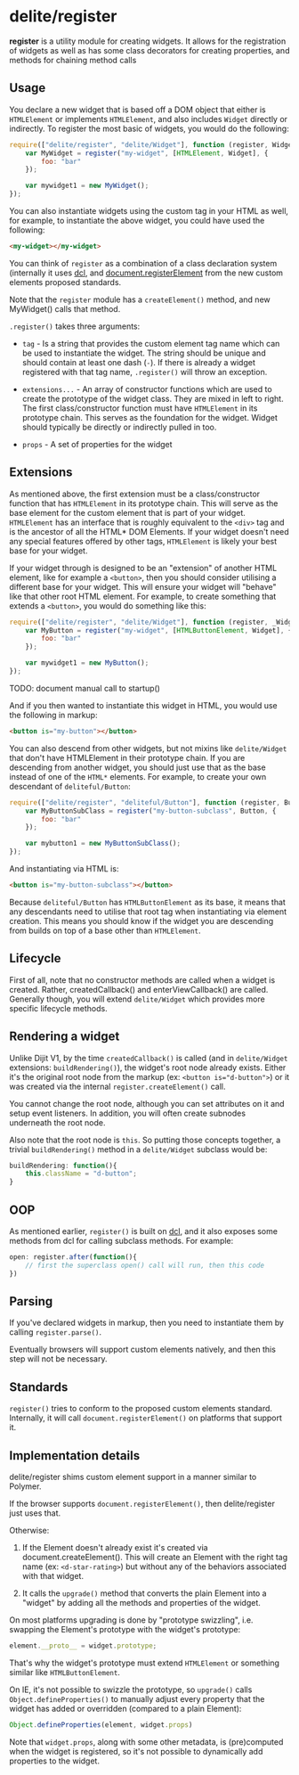 # delite/register

**register** is a utility module for creating widgets.  It allows for the registration of widgets as well as has some
class decorators for creating properties, and methods for chaining method calls

## Usage

You declare a new widget that is based off a DOM object that either is
`HTMLElement` or implements `HTMLElement`, and also includes `Widget` directly or indirectly.
To register the most basic of widgets, you would do the following:

```js
require(["delite/register", "delite/Widget"], function (register, Widget) {
	var MyWidget = register("my-widget", [HTMLElement, Widget], {
		foo: "bar"
	});

	var mywidget1 = new MyWidget();
});
```

You can also instantiate widgets using the custom tag in your HTML as well, for example, to instantiate the above
widget, you could have used the following:

```html
<my-widget></my-widget>
```

You can think of `register` as a combination of a class declaration system (internally it uses [dcl](http://dcljs.org),
and [document.registerElement](http://www.w3.org/TR/custom-elements/) from the new custom elements proposed standards.

Note that the `register` module has a `createElement()` method, and new MyWidget() calls that method.


`.register()` takes three arguments:

* `tag` - Is a string that provides the custom element tag name which can be used to instantiate the widget.  The string
  should be unique and should contain at least one dash (`-`).  If there is already a widget
  registered with that tag name, `.register()` will throw an exception.

* `extensions...` - An array of constructor functions which are used
  to create the prototype of the widget class.  They are mixed in left to right.  The first
  class/constructor function must have `HTMLElement` in its prototype chain.  This serves as the
  foundation for the widget.   Widget should typically be directly or indirectly pulled in too.

* `props` - A set of properties for the widget

## Extensions

As mentioned above, the first extension must be a class/constructor function that has `HTMLElement` in its prototype
chain.  This will serve as the base element for the custom element that is part of your widget.  `HTMLElement` has an
interface that is roughly equivalent to the `<div>` tag and is the ancestor of all the HTML* DOM Elements.  If your
widget doesn't need any special features offered by other tags, `HTMLElement` is likely your best base for your widget.

If your widget through is designed to be an "extension" of another HTML element, like for example a `<button>`, then you
should consider utilising a different base for your widget.  This will ensure your widget will "behave" like that other
root HTML element.  For example, to create something that extends a `<button>`, you would do something like this:

```js
require(["delite/register", "delite/Widget"], function (register, _Widget) {
	var MyButton = register("my-widget", [HTMLButtonElement, Widget], {
		foo: "bar"
	});

	var mywidget1 = new MyButton();
});
```

TODO: document manual call to startup()

And if you then wanted to instantiate this widget in HTML, you would use the following in markup:

```html
<button is="my-button"></button>
```

You can also descend from other widgets, but not mixins like `delite/Widget` that don't have HTMLElement in their
prototype chain.  If you are descending from another widget, you should just use that as the base instead of one of the
`HTML*` elements.  For example, to create your own descendant of `deliteful/Button`:

```js
require(["delite/register", "deliteful/Button"], function (register, Button) {
	var MyButtonSubClass = register("my-button-subclass", Button, {
		foo: "bar"
	});

	var mybutton1 = new MyButtonSubClass();
});
```

And instantiating via HTML is:

```html
<button is="my-button-subclass"></button>
```

Because `deliteful/Button` has `HTMLButtonElement` as its base, it means that any descendants need to utilise that root
tag when instantiating via element creation.  This means you should know if the widget you are descending from builds
on top of a base other than `HTMLElement`.

## Lifecycle

First of all, note that no constructor methods are called when a widget is created.
Rather, createdCallback() and enterViewCallback() are called.
Generally though, you will extend `delite/Widget` which provides more specific lifecycle methods.

## Rendering a widget

Unlike Dijit V1, by the time `createdCallback()` is called (and in `delite/Widget` extensions: `buildRendering()`),
the widget's root node already exists.  Either it's the original root node from the markup
(ex: `<button is="d-button">`) or it was created via the internal `register.createElement()` call.

You cannot change the root node, although you can set attributes on it and setup event listeners.
In addition, you will often create subnodes underneath the root node.

Also note that the root node is `this`.   So putting those concepts together, a trivial `buildRendering()` method
in a `delite/Widget` subclass would be:

```js
buildRendering: function(){
	this.className = "d-button";
}
```

## OOP

As mentioned earlier, `register()` is built on [dcl](http://dcljs.org), and it also exposes some methods
from dcl for calling subclass methods.   For example:

```js
open: register.after(function(){
	// first the superclass open() call will run, then this code
})
```

## Parsing

If you've declared widgets in markup, then you need to instantiate them by calling `register.parse()`.

Eventually browsers will support custom elements natively, and then this step will not be necessary.

## Standards

`register()` tries to conform to the proposed custom elements standard.
Internally, it will call `document.registerElement()` on platforms that support it.

## Implementation details

delite/register shims custom element support in a manner similar to Polymer.

If the browser supports `document.registerElement()`, then delite/register just uses that.

Otherwise:

1. If the Element doesn't already exist it's created via document.createElement().
   This will create an Element with the right tag name (ex: `<d-star-rating>`) but
   without any of the behaviors associated with that widget.

2. It calls the `upgrade()` method that converts the plain Element
   into a "widget" by adding all the methods and properties of the widget.

On most platforms upgrading is done by "prototype swizzling",
i.e. swapping the Element's prototype with the widget's prototype:

```js
element.__proto__ = widget.prototype;
```

That's why the widget's prototype must extend `HTMLElement` or something
similar like `HTMLButtonElement`.

On IE, it's not possible to swizzle the prototype, so `upgrade()` calls
`Object.defineProperties()` to manually adjust every property that the widget
has added or overridden (compared to a plain Element):

```js
Object.defineProperties(element, widget.props)
```

Note that `widget.props`, along with some other metadata, is (pre)computed
when the widget is registered, so it's not possible to dynamically add properties
to the widget.




